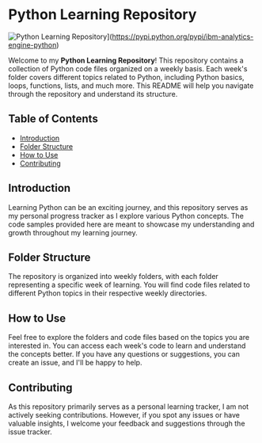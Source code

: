 # Python Learning Repository

![Python Learning Repository](https://hugovk.github.io/python-logos/img/Python%20Canarias.jpg)](https://pypi.python.org/pypi/ibm-analytics-engine-python) <!-- Replace the link with the actual path to the Python Learning Repository image -->

Welcome to my **Python Learning Repository**! This repository contains a collection of Python code files organized on a weekly basis. Each week's folder covers different topics related to Python, including Python basics, loops, functions, lists, and much more. This README will help you navigate through the repository and understand its structure.

## Table of Contents
- [Introduction](#introduction)
- [Folder Structure](#folder-structure)
- [How to Use](#how-to-use)
- [Contributing](#contributing)

## Introduction
Learning Python can be an exciting journey, and this repository serves as my personal progress tracker as I explore various Python concepts. The code samples provided here are meant to showcase my understanding and growth throughout my learning journey.

## Folder Structure
The repository is organized into weekly folders, with each folder representing a specific week of learning. You will find code files related to different Python topics in their respective weekly directories.

## How to Use
Feel free to explore the folders and code files based on the topics you are interested in. You can access each week's code to learn and understand the concepts better. If you have any questions or suggestions, you can create an issue, and I'll be happy to help.

## Contributing
As this repository primarily serves as a personal learning tracker, I am not actively seeking contributions. However, if you spot any issues or have valuable insights, I welcome your feedback and suggestions through the issue tracker.
